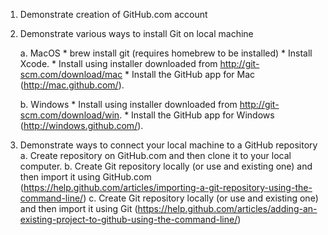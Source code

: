 1. Demonstrate creation of GitHub.com account
2. Demonstrate various ways to install Git on local machine

    a. MacOS
       * brew install git (requires homebrew to be installed)
       * Install Xcode.
       * Install using installer downloaded from  http://git-scm.com/download/mac
       * Install the GitHub app for Mac (http://mac.github.com/).

    b. Windows
       * Install using installer downloaded from http://git-scm.com/download/win.
       * Install the GitHub app for Windows (http://windows.github.com/).

3. Demonstrate ways to connect your local machine to a GitHub repository
    a. Create repository on GitHub.com and then clone it to your local computer.
    b. Create Git repository locally (or use and existing one) and then import it using GitHub.com (https://help.github.com/articles/importing-a-git-repository-using-the-command-line/)
    c. Create Git repository locally (or use and existing one) and then import it using Git (https://help.github.com/articles/adding-an-existing-project-to-github-using-the-command-line/)